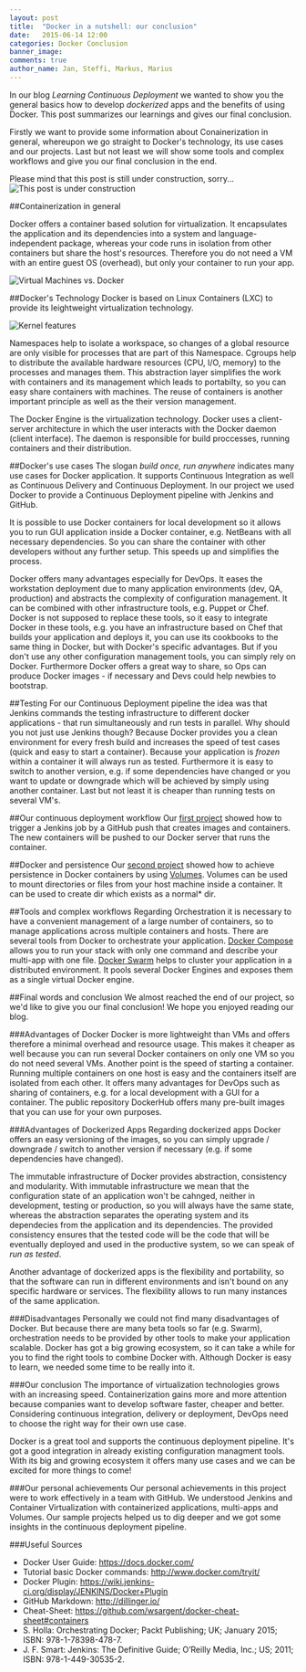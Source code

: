 ```yaml
---
layout: post
title:  "Docker in a nutshell: our conclusion"
date:   2015-06-14 12:00
categories: Docker Conclusion
banner_image: 
comments: true
author_name: Jan, Steffi, Markus, Marius
---
```


In our blog *Learning Continuous Deployment* we wanted to show you the general basics how to develop *dockerized* apps and the benefits of using Docker. This post summarizes our learnings and gives our final conclusion. 

<!--more--> 

Firstly we want to provide some information about Conainerization in general, whereupon we go straight to Docker's technology, its use cases and our projects. Last but not least we will show some tools and complex workflows and give you our final conclusion in the end. 

Please mind that this post is still under construction, sorry... 
![This post is under construction]({{site.url}}/assets/images/construction.jpg)

##Containerization in general

Docker offers a container based solution for virtualization. It encapsulates the application and its dependencies into a system and language-independent package, whereas your code runs in isolation from other containers but share the host's resources. Therefore you do not need a VM with an entire guest OS (overhead), but only your container to run your app. 

![Virtual Machines vs. Docker]({{site.url}}/assets/images/vm-docker.png)

##Docker's Technology
Docker is based on Linux Containers (LXC) to provide its leightweight virtualization technology. 

![Kernel features]({{site.url}}/assets/images/kernel-features.PNG)

Namespaces help to isolate a workspace, so changes of a global resource are only visible for processes that are part of this Namespace. Cgroups help to distribute the available hardware resources (CPU, I/O, memory) to the processes and manages them. This abstraction layer simplifies the work with containers and its management which leads to portabilty, so you can easy share containers with machines. The reuse of containers is another important principle as well as the their version management.

The Docker Engine is the virtualization technology. Docker uses a client-server architecture in which the user interacts with the Docker daemon (client interface). The daemon is responsible for build proccesses, running containers and their distribution. 

##Docker's use cases
The slogan *build once, run anywhere* indicates many use cases for Docker application. It supports Continuous Integration as well as Continuous Delivery and Continuous Deployment. In our project we used Docker to provide a Continuous Deployment pipeline with Jenkins and GitHub. 

It is possible to use Docker containers for local development so it allows you to run GUI application inside a Docker container, e.g. NetBeans with all necessary dependencies. So you can share the container with other developers without any further setup. This speeds up and simplifies the process. 

Docker offers many advantages especially for DevOps. It eases the workstation deployment due to many application environments (dev, QA, production) and abstracts the complexity of configuration management. It can be combined with other infrastructure tools, e.g. Puppet or Chef. Docker is not supposed to replace these tools, so it easy to integrate Docker in these tools, e.g. you have an infrastructure based on Chef that builds your application and deploys it, you can use its cookbooks to the same thing in Docker, but with Docker's specific advantages. But if you don't use any other configuration management tools, you can simply rely on Docker. Furthermore Docker offers a great way to share, so Ops can produce Docker images - if necessary and Devs could help newbies to bootstrap. 

##Testing
For our Continuous Deployment pipeline the idea was that Jenkins commands the testing infrastructure to different docker applications - that run simultaneously and run tests in parallel. Why should you not just use Jenkins though? Because Docker provides you a clean environment for every fresh build and increases the speed of test cases (quick and easy to start a container). Because your application is *frozen* within a container it will always run as tested. Furthermore it is easy to switch to another version, e.g. if some dependencies have changed or you want to update or downgrade which will be achieved by simply using another container. Last but not least it is cheaper than running tests on several VM's. 

##Our continuous deployment workflow
Our [first project](http://learning-continuous-deployment.github.io/) showed how to trigger a Jenkins job by a GitHub push that creates images and containers. The new containers will be pushed to our Docker server that runs the container.

##Docker and persistence
Our [second project](http://learning-continuous-deployment.github.io/docker/images/dockerfile/database/persistence/volumes/linking/container/2015/05/29/docker-and-databases/) showed how to achieve persistence in Docker containers by using [Volumes]((http://learning-continuous-deployment.github.io/docker/container/volumes/2015/05/22/persistent-data-with-docker/)). Volumes can be used to mount directories or files from your host machine inside a container. It can be used to create dir which exists as a 
normal* dir. 

##Tools and complex workflows 
Regarding Orchestration it is necessary to have a convenient management of a large number of containers, so to manage applications across multiple containers and hosts. There are several tools from Docker to orchestrate your application. [Docker Compose](http://learning-continuous-deployment.github.io/dockercompose/multi-app/2015/05/30/docker-compose/) allows you to run your stack with only one command and describe your multi-app with one file. [Docker Swarm](http://learning-continuous-deployment.github.io/dockerswarm/2015/06/07/docker-swarm/) helps to cluster your application in a distributed environment. It pools several Docker Engines and exposes them as a single virtual Docker engine. 

##Final words and conclusion
We almost reached the end of our project, so we'd like to give you our final conclusion! We hope you enjoyed reading our blog. 

###Advantages of Docker
Docker is more lightweight than VMs and offers therefore a minimal overhead and resource usage. This makes it cheaper as well because you can run several Docker containers on only one VM so you do not need several VMs. Another point is the speed of starting a container. Running multiple containers on one host is easy and the containers itself are isolated from each other. It offers many advantages for DevOps such as sharing of containers, e.g. for a local development with a GUI for a container. The public repository DockerHub offers many pre-built images that you can use for your own purposes.

###Advantages of Dockerized Apps
Regarding dockerized apps Docker offers an easy versioning of the images, so you can simply upgrade / downgrade / switch to another version if necessary (e.g. if some dependencies have changed). 

The immutable infrastructure of Docker provides abstraction, consistency and modularity. With immutable infrastructure we mean that the configuration state of an application won't be cahnged, neither in development, testing or production, so you will always have the same state, whereas the abstraction separates the operating system and its dependecies from the application and its dependencies. The provided consistency ensures that the tested code will be the code that will be eventually deployed and used in the productive system, so we can speak of *run as tested*. 

Another advantage of dockerized apps is the flexibility and portability, so that the software can run in different environments and isn't bound on any specific hardware or services. The flexibility allows to run many instances of the same application. 

###Disadvantages
Personally we could not find many disadvantages of Docker. But because there are many beta tools so far (e.g. Swarm), orchestration needs to be provided by other tools to make your application scalable. Docker has got a big growing ecosystem, so it can take a while for you to find the right tools to combine Docker with. Although Docker is easy to learn, we needed some time to be really into it. 

###Our conclusion
The importance of virtualization technologies grows with an increasing speed. Containerization gains more and more attention because companies want to develop software faster, cheaper and better. Considering continuous integration, delivery or deployment, DevOps need to choose the right way for their own use case. 

Docker is a great tool and supports the continuous deployment pipeline. It's got a good integration in already existing configuration managment tools. With its big and growing ecosystem it offers many use cases and we can be excited for more things to come! 

###Our personal achievements
Our personal achievements in this project were to work effectively in a team with GitHub. We understood Jenkins and Container Virtualization with containerized applications, multi-apps and Volumes. Our sample projects helped us to dig deeper and we got some insights in the continuous deployment pipeline. 

###Useful Sources

   - Docker User Guide: https://docs.docker.com/
   - Tutorial basic Docker commands: http://www.docker.com/tryit/ 
   - Docker Plugin: https://wiki.jenkins-ci.org/display/JENKINS/Docker+Plugin 
   - GitHub Markdown: http://dillinger.io/
   - Cheat-Sheet: https://github.com/wsargent/docker-cheat-sheet#containers 
   - S. Holla: Orchestrating Docker; Packt Publishing; UK; January 2015; ISBN: 978-1-78398-478-7. 
   - J. F. Smart: Jenkins: The Definitive Guide; O’Reilly Media, Inc.; US; 2011; ISBN: 978-1-449-30535-2.